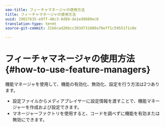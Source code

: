 ```yaml
---
seo-title: フィーチャマネージャの使用方法
title: フィーチャマネージャの使用方法
uuid: 29027635-e9ff-48c3-8d89-de1ed9889ec0
translation-type: tm+mt
source-git-commit: 31b6cad26bcc393d731080a70eff1c59551f1c8e

---
```



# フィーチャマネージャの使用方法 {#how-to-use-feature-managers}

機能マネージャを使用して、機能の有効化、無効化、設定を行う方法は2つあります。

* 設定ファイルからメディアプレイヤーに設定情報を渡すことで、機能マネージャーを作成および設定できます。
* マネージャーファクトリを使用すると、コードを調べずに機能を有効または無効にできます。

